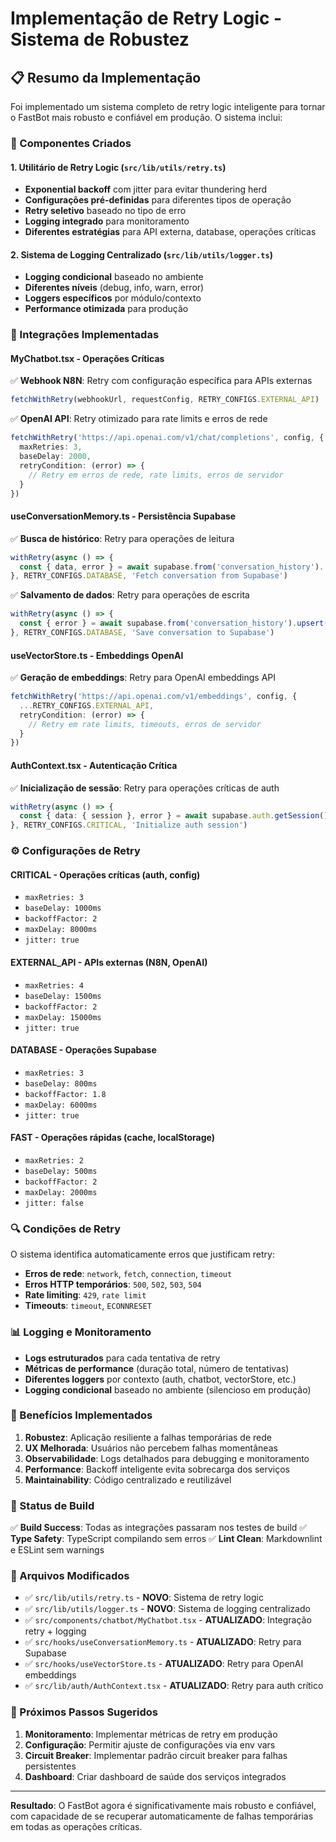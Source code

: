 # Implementação de Retry Logic - Sistema de Robustez

## 📋 Resumo da Implementação

Foi implementado um sistema completo de retry logic inteligente para tornar o FastBot mais robusto e confiável em produção. O sistema inclui:

### 🔧 Componentes Criados

#### 1. **Utilitário de Retry Logic** (`src/lib/utils/retry.ts`)

- **Exponential backoff** com jitter para evitar thundering herd
- **Configurações pré-definidas** para diferentes tipos de operação
- **Retry seletivo** baseado no tipo de erro
- **Logging integrado** para monitoramento
- **Diferentes estratégias** para API externa, database, operações críticas

#### 2. **Sistema de Logging Centralizado** (`src/lib/utils/logger.ts`)

- **Logging condicional** baseado no ambiente
- **Diferentes níveis** (debug, info, warn, error)
- **Loggers específicos** por módulo/contexto
- **Performance otimizada** para produção

### 🎯 Integrações Implementadas

#### **MyChatbot.tsx** - Operações Críticas

✅ **Webhook N8N**: Retry com configuração específica para APIs externas

```typescript
fetchWithRetry(webhookUrl, requestConfig, RETRY_CONFIGS.EXTERNAL_API)
```

✅ **OpenAI API**: Retry otimizado para rate limits e erros de rede

```typescript
fetchWithRetry('https://api.openai.com/v1/chat/completions', config, {
  maxRetries: 3,
  baseDelay: 2000,
  retryCondition: (error) => {
    // Retry em erros de rede, rate limits, erros de servidor
  }
})
```

#### **useConversationMemory.ts** - Persistência Supabase

✅ **Busca de histórico**: Retry para operações de leitura

```typescript
withRetry(async () => {
  const { data, error } = await supabase.from('conversation_history')...
}, RETRY_CONFIGS.DATABASE, 'Fetch conversation from Supabase')
```

✅ **Salvamento de dados**: Retry para operações de escrita

```typescript
withRetry(async () => {
  const { error } = await supabase.from('conversation_history').upsert(...)
}, RETRY_CONFIGS.DATABASE, 'Save conversation to Supabase')
```

#### **useVectorStore.ts** - Embeddings OpenAI

✅ **Geração de embeddings**: Retry para OpenAI embeddings API

```typescript
fetchWithRetry('https://api.openai.com/v1/embeddings', config, {
  ...RETRY_CONFIGS.EXTERNAL_API,
  retryCondition: (error) => {
    // Retry em rate limits, timeouts, erros de servidor
  }
})
```

#### **AuthContext.tsx** - Autenticação Crítica

✅ **Inicialização de sessão**: Retry para operações críticas de auth

```typescript
withRetry(async () => {
  const { data: { session }, error } = await supabase.auth.getSession()
}, RETRY_CONFIGS.CRITICAL, 'Initialize auth session')
```

### ⚙️ Configurações de Retry

#### **CRITICAL** - Operações críticas (auth, config)

- `maxRetries: 3`
- `baseDelay: 1000ms`
- `backoffFactor: 2`
- `maxDelay: 8000ms`
- `jitter: true`

#### **EXTERNAL_API** - APIs externas (N8N, OpenAI)

- `maxRetries: 4`
- `baseDelay: 1500ms`
- `backoffFactor: 2`
- `maxDelay: 15000ms`
- `jitter: true`

#### **DATABASE** - Operações Supabase

- `maxRetries: 3`
- `baseDelay: 800ms`
- `backoffFactor: 1.8`
- `maxDelay: 6000ms`
- `jitter: true`

#### **FAST** - Operações rápidas (cache, localStorage)

- `maxRetries: 2`
- `baseDelay: 500ms`
- `backoffFactor: 2`
- `maxDelay: 2000ms`
- `jitter: false`

### 🔍 Condições de Retry

O sistema identifica automaticamente erros que justificam retry:

- **Erros de rede**: `network`, `fetch`, `connection`, `timeout`
- **Erros HTTP temporários**: `500`, `502`, `503`, `504`
- **Rate limiting**: `429`, `rate limit`
- **Timeouts**: `timeout`, `ECONNRESET`

### 📊 Logging e Monitoramento

- **Logs estruturados** para cada tentativa de retry
- **Métricas de performance** (duração total, número de tentativas)
- **Diferentes loggers** por contexto (auth, chatbot, vectorStore, etc.)
- **Logging condicional** baseado no ambiente (silencioso em produção)

### 🚀 Benefícios Implementados

1. **Robustez**: Aplicação resiliente a falhas temporárias de rede
2. **UX Melhorada**: Usuários não percebem falhas momentâneas
3. **Observabilidade**: Logs detalhados para debugging e monitoramento
4. **Performance**: Backoff inteligente evita sobrecarga dos serviços
5. **Maintainability**: Código centralizado e reutilizável

### 🔨 Status de Build

✅ **Build Success**: Todas as integrações passaram nos testes de build
✅ **Type Safety**: TypeScript compilando sem erros
✅ **Lint Clean**: Markdownlint e ESLint sem warnings

### 📁 Arquivos Modificados

- ✅ `src/lib/utils/retry.ts` - **NOVO**: Sistema de retry logic
- ✅ `src/lib/utils/logger.ts` - **NOVO**: Sistema de logging centralizado
- ✅ `src/components/chatbot/MyChatbot.tsx` - **ATUALIZADO**: Integração retry + logging
- ✅ `src/hooks/useConversationMemory.ts` - **ATUALIZADO**: Retry para Supabase
- ✅ `src/hooks/useVectorStore.ts` - **ATUALIZADO**: Retry para OpenAI embeddings
- ✅ `src/lib/auth/AuthContext.tsx` - **ATUALIZADO**: Retry para auth crítico

### 🎯 Próximos Passos Sugeridos

1. **Monitoramento**: Implementar métricas de retry em produção
2. **Configuração**: Permitir ajuste de configurações via env vars
3. **Circuit Breaker**: Implementar padrão circuit breaker para falhas persistentes
4. **Dashboard**: Criar dashboard de saúde dos serviços integrados

---

**Resultado**: O FastBot agora é significativamente mais robusto e confiável, com capacidade de se recuperar automaticamente de falhas temporárias em todas as operações críticas.
